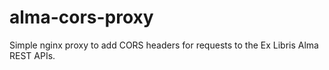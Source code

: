 # alma-cors-proxy
 Simple nginx proxy to add CORS headers for requests to the Ex Libris Alma REST APIs.
